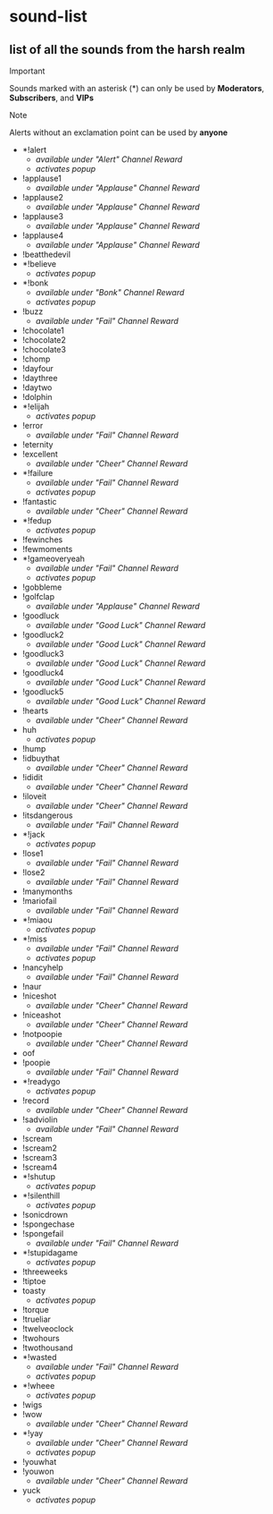 # sound-list
## list of all the sounds from the harsh realm
> [!IMPORTANT]
> Sounds marked with an asterisk (*) can only be used by **Moderators**, **Subscribers**, and **VIPs**

> [!NOTE]
> Alerts without an exclamation point can be used by **anyone**
- *!alert
  - _available under "Alert" Channel Reward_
  - _activates popup_
- !applause1
  - _available under "Applause" Channel Reward_
- !applause2
  - _available under "Applause" Channel Reward_
- !applause3
  - _available under "Applause" Channel Reward_
- !applause4
  - _available under "Applause" Channel Reward_
- !beatthedevil
- *!believe
  - _activates popup_
- *!bonk
  - _available under "Bonk" Channel Reward_
  - _activates popup_
- !buzz
  - _available under "Fail" Channel Reward_
- !chocolate1
- !chocolate2
- !chocolate3
- !chomp
- !dayfour
- !daythree
- !daytwo
- !dolphin
- *!elijah
  - _activates popup_
- !error
  - _available under "Fail" Channel Reward_
- !eternity
- !excellent
  - _available under "Cheer" Channel Reward_
- *!failure
  - _available under "Fail" Channel Reward_
  - _activates popup_
- !fantastic
  - _available under "Cheer" Channel Reward_
- *!fedup
  - _activates popup_
- !fewinches
- !fewmoments
- *!gameoveryeah
  - _available under "Fail" Channel Reward_
  - _activates popup_
- !gobbleme
- !golfclap
  - _available under "Applause" Channel Reward_
- !goodluck
  - _available under "Good Luck" Channel Reward_
- !goodluck2
  - _available under "Good Luck" Channel Reward_
- !goodluck3
  - _available under "Good Luck" Channel Reward_
- !goodluck4
  - _available under "Good Luck" Channel Reward_
- !goodluck5
  - _available under "Good Luck" Channel Reward_
- !hearts
  - _available under "Cheer" Channel Reward_
- huh
  - _activates popup_
- !hump
- !idbuythat
  - _available under "Cheer" Channel Reward_
- !ididit
  - _available under "Cheer" Channel Reward_
- !iloveit
  - _available under "Cheer" Channel Reward_
- !itsdangerous
  - _available under "Fail" Channel Reward_
- *!jack
  - _activates popup_
- !lose1
  - _available under "Fail" Channel Reward_
- !lose2
  - _available under "Fail" Channel Reward_
- !manymonths
- !mariofail
  - _available under "Fail" Channel Reward_
- *!miaou
  - _activates popup_
- *!miss
  - _available under "Fail" Channel Reward_
  - _activates popup_
- !nancyhelp
  - _available under "Fail" Channel Reward_
- !naur
- !niceshot
  - _available under "Cheer" Channel Reward_
- !niceashot
  - _available under "Cheer" Channel Reward_
- !notpoopie
  - _available under "Cheer" Channel Reward_
- oof
- !poopie
  - _available under "Fail" Channel Reward_
- *!readygo
  - _activates popup_
- !record
  - _available under "Cheer" Channel Reward_
- !sadviolin
  - _available under "Fail" Channel Reward_
- !scream
- !scream2
- !scream3
- !scream4
- *!shutup
  - _activates popup_
- *!silenthill
  - _activates popup_
- !sonicdrown
- !spongechase
- !spongefail
  - _available under "Fail" Channel Reward_
- *!stupidagame
  - _activates popup_
- !threeweeks
- !tiptoe
- toasty
  - _activates popup_
- !torque
- !trueliar
- !twelveoclock
- !twohours
- !twothousand
- *!wasted
  - _available under "Fail" Channel Reward_
  - _activates popup_
- *!wheee
  - _activates popup_
- !wigs
- !wow
  - _available under "Cheer" Channel Reward_
- *!yay
  - _available under "Cheer" Channel Reward_
  - _activates popup_
- !youwhat
- !youwon
  - _available under "Cheer" Channel Reward_
- yuck
  - _activates popup_
